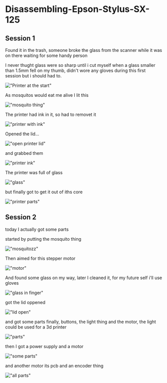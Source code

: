 # Disassembling-Epson-Stylus-SX-125

## Session 1

Found it in the trash, someone broke the glass from the scanner while it was on there waiting for some handy person

I never thught glass were so sharp until i cut myself when a glass smaller than 1.5mm fell on my thumb, didn't wore any gloves during this first session but i should had to.

!["Printer at the start"](./resources/IMG_20240725_224949.jpg "Printer at the start")

As mosquitos would eat me alive I lit this

!["mosquito thing"](./resources/IMG_20240725_225053.jpg "mosquito thing")

The printer had ink in it, so had to removet it

!["printer with ink"](./resources/IMG_20240725_225250.jpg "printer with ink")

Opened the lid...

!["open printer lid"](./resources/IMG_20240725_230044.jpg "Open printer")

and grabbed them

!["printer ink"](./resources/IMG_20240725_230239.jpg "printer ink")

The printer was full of glass

!["glass"](./resources/IMG_20240725_231021.jpg "glass")

but finally got to get it out of iths core

!["printer parts"](./resources/IMG_20240725_232346.jpg "printer parts")

## Session 2

today I actually got some parts

started by putting the mosquito thing

!["mosquitozz"](./resources/IMG_20240726_214847.jpg)

Then aimed for this stepper motor

!["motor"](./resources/IMG_20240726_214947.jpg)

And found some glass on my way, later I cleaned it, for my future self i'll use gloves

!["glass in finger"](./resources/IMG_20240726_215158.jpg)

got the lid oppened

!["lid open"](./resources/IMG_20240726_215732.jpg)

and got some parts finally, buttons, the light thing and the motor, the light could be used for a 3d printer

!["parts"](./resources/IMG_20240726_220513.jpg)

then I got a power supply and a motor

!["some parts"](./resources/IMG_20240726_222331.jpg)

and another motor its pcb and an encoder thing

!["all parts"](./resources/IMG_20240726_231044.jpg)